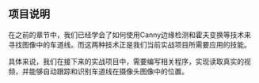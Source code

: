 ## 项目说明

在之前的章节中，我们已经学会了如何使用Canny边缘检测和霍夫变换等技术来寻找图像中的车道线。而这两种技术正是我们当前实战项目所需要应用的技能。

具体来说，我们在接下来的实战项目中，需要编写相关程序，实现读取真实的视频，并能够自动跟踪和识别车道线在摄像头图像中的位置。